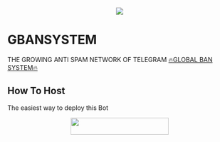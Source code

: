  #



<p align="center">
  <img src="https://telegra.ph/file/6b80e7f8732f3fa16f788.jpg">
</p>

# GBANSYSTEM
THE GROWING ANTI SPAM NETWORK OF TELEGRAM [🔥GLOBAL BAN SYSTEM🔥](https://t.me/GLOBALBANSYSTEM)

## How To Host
The easiest way to deploy this Bot
<p align="center"><a href="https://heroku.com/deploy?template=//https://github.com/globalbansystem/GBANSYSTEMROBOT"> <img src="https://img.shields.io/badge/Deploy%20To%20Heroku-AZURE?style=for-the-badge&logo=heroku" width="220" height="38.45"/></a></p>
